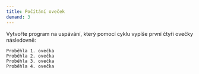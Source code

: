 ```yaml
---
title: Počítání oveček
demand: 3
---
```


Vytvořte program na uspávání, který pomocí cyklu vypíše první čtyři ovečky následovně:

```text
Proběhla 1. ovečka
Proběhla 2. ovečka
Proběhla 3. ovečka
Proběhla 4. ovečka
```

<!-- ---solution

```js
let ovecka = 1
while (ovecka <= 4) {
	console.log('Proběhla ' + ovecka + '. ovečka')
	ovecka = ovecka + 1
}
``` -->
